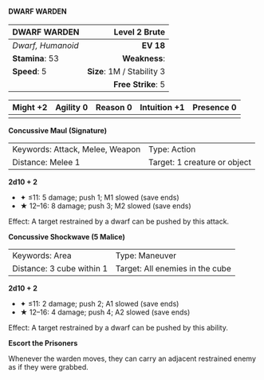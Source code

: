 #### DWARF WARDEN

| DWARF WARDEN      |          **Level 2 Brute** |
| :---------------- | -------------------------: |
| *Dwarf, Humanoid* |                  **EV 18** |
| **Stamina**: 53   |              **Weakness**: |
| **Speed**: 5      | **Size**: 1M / Stability 3 |
|                   |         **Free Strike**: 5 |

| **Might** +2 | **Agility** 0 | **Reason** 0 | **Intuition** +1 | **Presence** 0 |
| ------------ | ------------- | ------------ | ---------------- | -------------- |
|              |               |              |                  |                |

**Concussive Maul (Signature)**

|                                 |                              |
| :------------------------------ | :--------------------------- |
| Keywords: Attack, Melee, Weapon | Type: Action                 |
| Distance: Melee 1               | Target: 1 creature or object |

**2d10 + 2**

- ✦ ≤11: 5 damage; push 1; M1 slowed (save ends)
- ★ 12–16: 8 damage; push 3; M2 slowed (save ends)

Effect: A target restrained by a dwarf can be pushed by this attack.

**Concussive Shockwave (5 Malice)**

|                           |                                 |
| :------------------------ | :------------------------------ |
| Keywords: Area            | Type: Maneuver                  |
| Distance: 3 cube within 1 | Target: All enemies in the cube |

**2d10 + 2**

- ✦ ≤11: 2 damage; push 2; A1 slowed (save ends)
- ★ 12–16: 4 damage; push 4; A2 slowed (save ends)

Effect: A target restrained by a dwarf can be pushed by this ability.

**Escort the Prisoners**

Whenever the warden moves, they can carry an adjacent restrained enemy as if they were grabbed.
